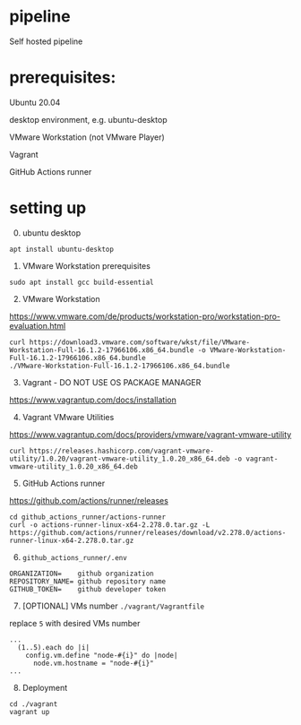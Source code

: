 # pipeline
Self hosted pipeline

# prerequisites:

Ubuntu 20.04

desktop environment, e.g. ubuntu-desktop

VMware Workstation (not VMware Player)

Vagrant

GitHub Actions runner


# setting up
0. ubuntu desktop
```shell
apt install ubuntu-desktop
```


1. VMware Workstation prerequisites
```shell
sudo apt install gcc build-essential
```


2. VMware Workstation 

https://www.vmware.com/de/products/workstation-pro/workstation-pro-evaluation.html
```shell
curl https://download3.vmware.com/software/wkst/file/VMware-Workstation-Full-16.1.2-17966106.x86_64.bundle -o VMware-Workstation-Full-16.1.2-17966106.x86_64.bundle
./VMware-Workstation-Full-16.1.2-17966106.x86_64.bundle
```


3. Vagrant - DO NOT USE OS PACKAGE MANAGER

https://www.vagrantup.com/docs/installation


4. Vagrant VMware Utilities

https://www.vagrantup.com/docs/providers/vmware/vagrant-vmware-utility
```
curl https://releases.hashicorp.com/vagrant-vmware-utility/1.0.20/vagrant-vmware-utility_1.0.20_x86_64.deb -o vagrant-vmware-utility_1.0.20_x86_64.deb
```


5. GitHub Actions runner

https://github.com/actions/runner/releases
```
cd github_actions_runner/actions-runner
curl -o actions-runner-linux-x64-2.278.0.tar.gz -L https://github.com/actions/runner/releases/download/v2.278.0/actions-runner-linux-x64-2.278.0.tar.gz
```


6. `github_actions_runner/.env`
```shell
ORGANIZATION=    github organization
REPOSITORY_NAME= github repository name
GITHUB_TOKEN=    github developer token
```


7. [OPTIONAL] VMs number
```./vagrant/Vagrantfile```

replace `5` with desired VMs number

```
...
  (1..5).each do |i|
    config.vm.define "node-#{i}" do |node|
      node.vm.hostname = "node-#{i}"
...
```


8. Deployment
```shell
cd ./vagrant
vagrant up
```
